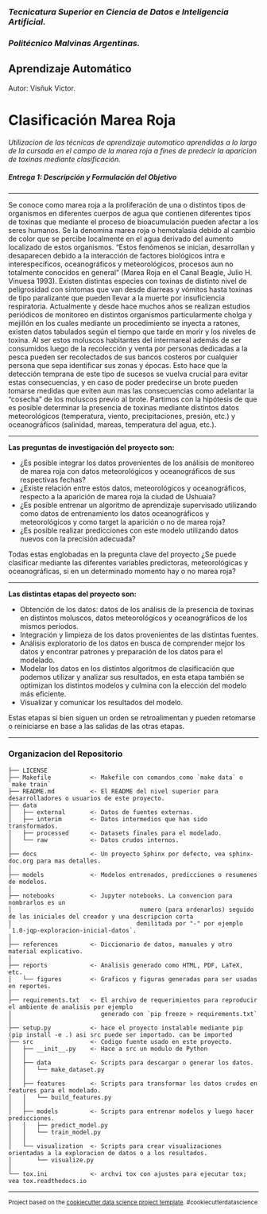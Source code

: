 ### *Tecnicatura Superior en Ciencia de Datos e Inteligencia Artificial.*
### *Politécnico Malvinas Argentinas.*

## Aprendizaje Automático
Autor: Visñuk Victor.
# **Clasificación Marea Roja**
*Utilizacion de las técnicas de aprendizaje automatico aprendidas a lo largo de la cursada en el campo de la marea roja a fines de predecir la aparicion de toxinas mediante clasificación.*

##### Entrega 1: Descripción y Formulación del Objetivo

------------

Se conoce como marea roja a la proliferación de una o distintos tipos de organismos en diferentes cuerpos de agua que contienen diferentes tipos de toxinas que mediante el proceso de bioacumulación pueden afectar a los seres humanos. Se la denomina marea roja o hemotalasia debido al cambio de color que se percibe localmente en el agua derivado del aumento localizado de estos organismos.
“Estos fenómenos se inician, desarrollan y desaparecen debido a la interacción de factores biológicos intra e interespecíficos, oceanográficos y meteorológicos, procesos aun no totalmente conocidos en general” (Marea Roja en el Canal Beagle, Julio H. Vinuesa 1993).
Existen distintas especies con toxinas de distinto nivel de peligrosidad con síntomas que van desde diarreas y vómitos hasta toxinas de tipo paralizante que pueden llevar a la muerte por insuficiencia respiratoria.
Actualmente y desde hace muchos años se realizan estudios periódicos de monitoreo en distintos organismos particularmente cholga y mejillón en los cuales mediante un procedimiento se inyecta a ratones, existen datos tabulados según el tiempo que tarde en morir y los niveles de toxina.
Al ser estos moluscos habitantes del intermareal además de ser consumidos luego de la recolección y venta por personas dedicadas a la pesca pueden ser recolectados de sus bancos costeros por cualquier persona que sepa identificar sus zonas y épocas.
Esto hace que la detección temprana de este tipo de sucesos se vuelva crucial para evitar estas consecuencias, y en caso de poder predecirse un brote pueden tomarse medidas que eviten aun mas las consecuencias como adelantar la “cosecha” de los moluscos previo al brote.
Partimos con la hipótesis de que es posible determinar la presencia de toxinas mediante distintos datos meteorológicos (temperatura, viento, precipitaciones, presión, etc.) y oceanográficos (salinidad, mareas, temperatura del agua, etc.).

------------


**Las preguntas de investigación del proyecto son:**

-	¿Es posible integrar los datos provenientes de los análisis de monitoreo de marea roja con datos meteorológicos y oceanográficos de sus respectivas fechas?
-	¿Existe relación entre estos datos, meteorológicos y oceanográficos, respecto a la aparición de marea roja la ciudad de Ushuaia?
-	¿Es posible entrenar un algoritmo de aprendizaje supervisado utilizando como datos de entrenamiento los datos oceanográficos y meteorológicos y como target la aparición o no de marea roja?
-	¿Es posible realizar predicciones con este modelo utilizando datos nuevos con la precisión adecuada?

Todas estas englobadas en la pregunta clave del proyecto ¿Se puede clasificar mediante las diferentes variables predictoras, meteorológicas y oceanográficas, si en un determinado momento hay o no marea roja?

------------
**Las distintas etapas del proyecto son:**
-	Obtención de los datos: datos de los análisis de la presencia de toxinas en distintos moluscos, datos meteorológicos y oceanográficos de los mismos periodos.
-	Integración y limpieza de los datos provenientes de las distintas fuentes.
-	Análisis exploratorio de los datos en busca de comprender mejor los datos y encontrar patrones y preparación de los datos para el modelado.
-	Modelar los datos en los distintos algoritmos de clasificación que podemos utilizar y analizar sus resultados, en esta etapa también se optimizan los distintos modelos y culmina con la elección del modelo más eficiente.
-	Visualizar y comunicar los resultados del modelo.

Estas etapas si bien siguen un orden se retroalimentan y pueden retomarse o reiniciarse en base a las salidas de las otras etapas.

------------

### Organizacion del Repositorio
    
    ├── LICENSE
    ├── Makefile           <- Makefile con comandos como `make data` o `make train`
    ├── README.md          <- El README del nivel superior para desarrolladores o usuarios de este proyecto.
    ├── data
    │   ├── external       <- Datos de fuentes externas.
    │   ├── interim        <- Datos intermedios que han sido transformados.
    │   ├── processed      <- Datasets finales para el modelado.
    │   └── raw            <- Datos crudos internos.
    │
    ├── docs               <- Un proyecto Sphinx por defecto, vea sphinx-doc.org para mas detalles.
    │
    ├── models             <- Modelos entrenados, predicciones o resumenes de modelos.
    │
    ├── notebooks          <- Jupyter notebooks. La convencion para            		nombrarlos es un
    │                                    numero (para ordenarlos) seguido de las iniciales del creador y una descripcion corta 
    │                                   demilitada por "-" por ejemplo `1.0-jqp-exploracion-inicial-datos`.
    │
    ├── references         <- Diccionario de datos, manuales y otro material explicativo.
    │
    ├── reports            <- Analisis generado como HTML, PDF, LaTeX, etc.
    │   └── figures        <- Graficos y figuras generadas para ser usadas en reportes.
    │
    ├── requirements.txt   <- El archivo de requerimientos para reproducir el ambiente de analisis por ejemplo
    │                         generado con `pip freeze > requirements.txt`
    │
    ├── setup.py           <- hace el proyecto instalable mediante pip  (pip install -e .) asi src puede ser importado. can be imported
    ├── src                <- Codigo fuente usado en este proyecto.
    │   ├── __init__.py    <- Hace a src un modulo de Python
    │   │
    │   ├── data           <- Scripts para descargar o generar los datos.
    │   │   └── make_dataset.py
    │   │
    │   ├── features       <- Scripts para transformar los datos crudos en features para el modelado.
    │   │   └── build_features.py
    │   │
    │   ├── models         <- Scripts para entrenar modelos y luego hacer predicciones.
    │   │   ├── predict_model.py
    │   │   └── train_model.py
    │   │
    │   └── visualization  <- Scripts para crear visualizaciones orientadas a la exploracion de datos o a los resultados.
    │       └── visualize.py
    │
    └── tox.ini            <- archvi tox con ajustes para ejecutar tox; vea tox.readthedocs.io


--------

<p><small>Project based on the <a target="_blank" href="https://drivendata.github.io/cookiecutter-data-science/">cookiecutter data science project template</a>. #cookiecutterdatascience</small></p>
